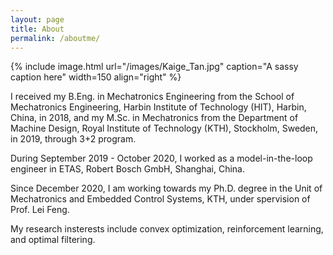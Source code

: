 ```yaml
---
layout: page
title: About
permalink: /aboutme/
---
```


{% include image.html url="/images/Kaige_Tan.jpg" caption="A sassy caption here" width=150 align="right" %}

I received my B.Eng. in Mechatronics Engineering from the School of Mechatronics Engineering, Harbin Institute of Technology (HIT), Harbin, China, in 2018, and my M.Sc. in Mechatronics from the Department of Machine Design, Royal Institute of Technology (KTH), Stockholm, Sweden, in 2019, through 3+2 program.

During September 2019 - October 2020, I worked as a model-in-the-loop engineer in ETAS, Robert Bosch GmbH, Shanghai, China.

Since December 2020, I am working towards my Ph.D. degree in the Unit of Mechatronics and Embedded Control Systems, KTH, under spervision of Prof. Lei Feng.

My research insterests include convex optimization, reinforcement learning, and optimal filtering.
